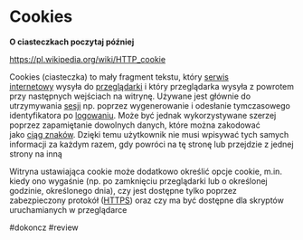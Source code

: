 # Cookies
**O ciasteczkach poczytaj później**

https://pl.wikipedia.org/wiki/HTTP_cookie

Cookies (ciasteczka) to mały fragment tekstu, który [serwis internetowy](https://pl.wikipedia.org/wiki/Serwis_internetowy "Serwis internetowy") wysyła do [przeglądarki](https://pl.wikipedia.org/wiki/Przegl%C4%85darka_internetowa "Przeglądarka internetowa") i który przeglądarka wysyła z powrotem przy następnych wejściach na witrynę. Używane jest głównie do utrzymywania [sesji](https://pl.wikipedia.org/wiki/Sesja_(informatyka) "Sesja (informatyka)") np. poprzez wygenerowanie i odesłanie tymczasowego identyfikatora po [logowaniu](https://pl.wikipedia.org/wiki/Uwierzytelnianie "Uwierzytelnianie"). Może być jednak wykorzystywane szerzej poprzez zapamiętanie dowolnych danych, które można zakodować jako [ciąg znaków](https://pl.wikipedia.org/wiki/Tekstowy_typ_danych "Tekstowy typ danych"). Dzięki temu użytkownik nie musi wpisywać tych samych informacji za każdym razem, gdy powróci na tę stronę lub przejdzie z jednej strony na inną

Witryna ustawiająca cookie może dodatkowo określić opcje cookie, m.in. kiedy ono wygaśnie (np. po zamknięciu przeglądarki lub o określonej godzinie, określonego dnia), czy jest dostępne tylko poprzez zabezpieczony protokół ([HTTPS](https://pl.wikipedia.org/wiki/HTTPS "HTTPS")) oraz czy ma być dostępne dla skryptów uruchamianych w przeglądarce

#dokoncz #review